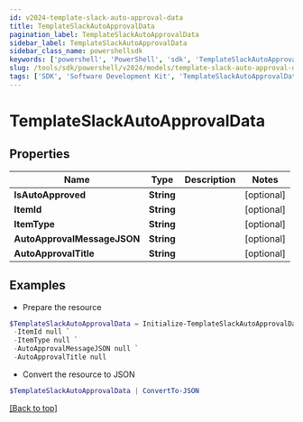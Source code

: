 ```yaml
---
id: v2024-template-slack-auto-approval-data
title: TemplateSlackAutoApprovalData
pagination_label: TemplateSlackAutoApprovalData
sidebar_label: TemplateSlackAutoApprovalData
sidebar_class_name: powershellsdk
keywords: ['powershell', 'PowerShell', 'sdk', 'TemplateSlackAutoApprovalData', 'V2024TemplateSlackAutoApprovalData'] 
slug: /tools/sdk/powershell/v2024/models/template-slack-auto-approval-data
tags: ['SDK', 'Software Development Kit', 'TemplateSlackAutoApprovalData', 'V2024TemplateSlackAutoApprovalData']
---
```



# TemplateSlackAutoApprovalData

## Properties

Name | Type | Description | Notes
------------ | ------------- | ------------- | -------------
**IsAutoApproved** | **String** |  | [optional] 
**ItemId** | **String** |  | [optional] 
**ItemType** | **String** |  | [optional] 
**AutoApprovalMessageJSON** | **String** |  | [optional] 
**AutoApprovalTitle** | **String** |  | [optional] 

## Examples

- Prepare the resource
```powershell
$TemplateSlackAutoApprovalData = Initialize-TemplateSlackAutoApprovalData  -IsAutoApproved null `
 -ItemId null `
 -ItemType null `
 -AutoApprovalMessageJSON null `
 -AutoApprovalTitle null
```

- Convert the resource to JSON
```powershell
$TemplateSlackAutoApprovalData | ConvertTo-JSON
```


[[Back to top]](#) 


